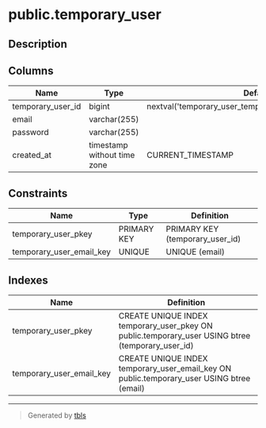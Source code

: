 # public.temporary_user

## Description

## Columns

| Name              | Type                        | Default                                                   | Nullable | Children                                                      | Parents | Comment |
| ----------------- | --------------------------- | --------------------------------------------------------- | -------- | ------------------------------------------------------------- | ------- | ------- |
| temporary_user_id | bigint                      | nextval('temporary_user_temporary_user_id_seq'::regclass) | false    | [public.temporary_user_token](public.temporary_user_token.md) |         |         |
| email             | varchar(255)                |                                                           | false    |                                                               |         |         |
| password          | varchar(255)                |                                                           | false    |                                                               |         |         |
| created_at        | timestamp without time zone | CURRENT_TIMESTAMP                                         | false    |                                                               |         |         |

## Constraints

| Name                     | Type        | Definition                      |
| ------------------------ | ----------- | ------------------------------- |
| temporary_user_pkey      | PRIMARY KEY | PRIMARY KEY (temporary_user_id) |
| temporary_user_email_key | UNIQUE      | UNIQUE (email)                  |

## Indexes

| Name                     | Definition                                                                                       |
| ------------------------ | ------------------------------------------------------------------------------------------------ |
| temporary_user_pkey      | CREATE UNIQUE INDEX temporary_user_pkey ON public.temporary_user USING btree (temporary_user_id) |
| temporary_user_email_key | CREATE UNIQUE INDEX temporary_user_email_key ON public.temporary_user USING btree (email)        |

---

> Generated by [tbls](https://github.com/k1LoW/tbls)
